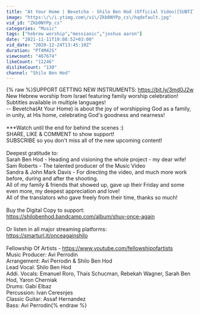 ```yaml
---
title: "At Your Home | Bevetcha - Shilo Ben Hod (Official Video)[SUBTITLES]"
image: "https:\/\/i.ytimg.com\/vi\/Zkb0NYPp_cs\/hqdefault.jpg"
vid_id: "Zkb0NYPp_cs"
categories: "Music"
tags: ["hebrew worship","messianic","joshua aaron"]
date: "2021-11-11T19:08:52+03:00"
vid_date: "2020-12-24T13:45:10Z"
duration: "PT4M42S"
viewcount: "467674"
likeCount: "11246"
dislikeCount: "130"
channel: "Shilo Ben Hod"
---
```

{% raw %}SUPPORT GETTING NEW INSTRUMENTS: <a rel="nofollow" target="blank" href="https://bit.ly/3md0J2w">https://bit.ly/3md0J2w</a><br />New Hebrew worship from Israel featuring family worship celebration!<br />Subtitles available in multiple languages!<br />-- Bevetcha(At Your Home) is about the joy of worshipping God as a family, in unity, at His home, celebrating God's goodness and nearness!<br /><br />***Watch until the end for behind the scenes :)<br />SHARE, LIKE &amp; COMMENT to show support!<br />SUBSCRIBE so you don't miss all of the new upcoming content!<br /><br />Deepest gratitude to:<br />Sarah Ben Hod - Heading and visioning the whole project - my dear wife!<br />Sam Roberts - The talented producer of the Music Video<br />Sandra &amp; John Mark Davis - For directing the video, and much more work before, during and after the shooting.<br />All of my family &amp; friends that showed up, gave up their Friday and some even more, my deepest appreciation and love!<br />All of the translators who gave freely from their time, thanks so much!<br /><br />Buy the Digital Copy to support:<br /><a rel="nofollow" target="blank" href="https://shilobenhod.bandcamp.com/album/shuv-once-again">https://shilobenhod.bandcamp.com/album/shuv-once-again</a><br /><br />Or listen in all major streaming platforms:<br /><a rel="nofollow" target="blank" href="https://smarturl.it/onceagainshilo">https://smarturl.it/onceagainshilo</a><br /><br />Fellowship Of Artists - <a rel="nofollow" target="blank" href="https://www.youtube.com/fellowshipofartists">https://www.youtube.com/fellowshipofartists</a><br />Music Producer: Avi Perrodin<br />Arrangement: Avi Perrodin &amp; Shilo Ben Hod<br />Lead Vocal: Shilo Ben Hod<br />Addi. Vocals: Emanuel Roro, Thaís Schucman, Rebekah Wagner, Sarah Ben Hod, Yaron Cherniak<br />Drums: Gabi Elbaz<br />Percussion: Ivan Ceresnjes<br />Classic Guitar: Assaf Hernandez<br />Bass: Avi Perrodin{% endraw %}
